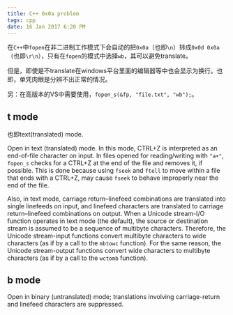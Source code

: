 ```yaml
---
title: C++ 0x0a problem
tags: cpp
date: 16 Jan 2017 6:20 PM
---
```


在`C++`中`fopen`在非二进制工作模式下会自动的把`0x0a`（也即`\n`）转成`0x0d 0x0a`（也即`\r\n`），只有在`fopen`的模式中选择`wb`，其可以避免translate。

但是，即使是不translate在windows平台里面的编辑器等中也会显示为换行。也即，单凭肉眼是分辨不出正常的情况。

另：在高版本的VS中需要使用，`fopen_s(&fp, "file.txt", "wb");`。
## t mode
也即text(translated) mode.

Open in text (translated) mode. In this mode, CTRL+Z is interpreted as an end-of-file character on input. In files opened for reading/writing with `"a+"`, `fopen_s` checks for a CTRL+Z at the end of the file and removes it, if possible. This is done because using `fseek` and `ftell` to move within a file that ends with a CTRL+Z, may cause `fseek` to behave improperly near the end of the file.

Also, in text mode, carriage return–linefeed combinations are translated into single linefeeds on input, and linefeed characters are translated to carriage return–linefeed combinations on output. When a Unicode stream-I/O function operates in text mode (the default), the source or destination stream is assumed to be a sequence of multibyte characters. Therefore, the Unicode stream-input functions convert multibyte characters to wide characters (as if by a call to the `mbtowc` function). For the same reason, the Unicode stream-output functions convert wide characters to multibyte characters (as if by a call to the `wctomb` function).
## b mode
Open in binary (untranslated) mode; translations involving carriage-return and linefeed characters are suppressed.

